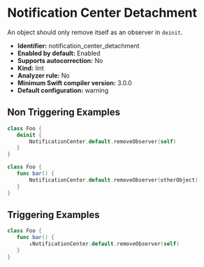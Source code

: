 # Notification Center Detachment

An object should only remove itself as an observer in `deinit`.

* **Identifier:** notification_center_detachment
* **Enabled by default:** Enabled
* **Supports autocorrection:** No
* **Kind:** lint
* **Analyzer rule:** No
* **Minimum Swift compiler version:** 3.0.0
* **Default configuration:** warning

## Non Triggering Examples

```swift
class Foo {
   deinit {
       NotificationCenter.default.removeObserver(self)
   }
}
```

```swift
class Foo {
   func bar() {
       NotificationCenter.default.removeObserver(otherObject)
   }
}
```

## Triggering Examples

```swift
class Foo {
   func bar() {
       ↓NotificationCenter.default.removeObserver(self)
   }
}
```